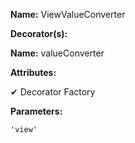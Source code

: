 **Name:** ViewValueConverter

**Decorator(s):**

**Name:** valueConverter

**Attributes:**

✔ Decorator Factory

**Parameters:**

```
'view'
```


